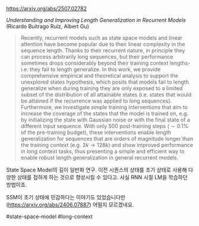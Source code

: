https://arxiv.org/abs/2507.02782

*Understanding and Improving Length Generalization in Recurrent Models* (Ricardo Buitrago Ruiz, Albert Gu)

> Recently, recurrent models such as state space models and linear attention have become popular due to their linear complexity in the sequence length. Thanks to their recurrent nature, in principle they can process arbitrarily long sequences, but their performance sometimes drops considerably beyond their training context lengths-i.e. they fail to length generalize. In this work, we provide comprehensive empirical and theoretical analysis to support the unexplored states hypothesis, which posits that models fail to length generalize when during training they are only exposed to a limited subset of the distribution of all attainable states (i.e. states that would be attained if the recurrence was applied to long sequences). Furthermore, we investigate simple training interventions that aim to increase the coverage of the states that the model is trained on, e.g. by initializing the state with Gaussian noise or with the final state of a different input sequence. With only 500 post-training steps ($\sim 0.1\%$ of the pre-training budget), these interventions enable length generalization for sequences that are orders of magnitude longer than the training context (e.g. $2k\longrightarrow 128k$) and show improved performance in long context tasks, thus presenting a simple and efficient way to enable robust length generalization in general recurrent models.

State Space Model의 길이 일반화 연구. 이전 시퀀스의 상태를 초기 상태로 사용해 다양한 상태를 접하게 하는 것으로 향상시킬 수 있다고. 사실 RNN 시절 LM을 학습하던 방법이죠.

SSM이 초기 상태에 민감하다는 이야기도 있었습니다만 (https://arxiv.org/abs/2406.07887) 어떨지 모르겠네요.

#state-space-model #long-context